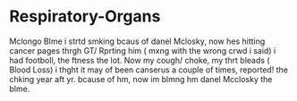 # Respiratory-Organs
Mclongo Blme
i strtd smking bcaus of danel Mclosky, now hes hitting cancer pages thrgh GT/ Rprting him ( mxng with the wrong crwd i said) i had footboll, the ftness the lot.
Now my cough/ choke, my thrt bleads ( Blood Loss) i thght it may of been canserus a couple of times, reported!
the chking year aft yr.
bcause of hm, now im blmng hm danel Mcclosky the blme.
